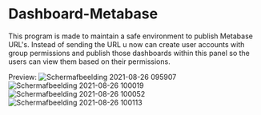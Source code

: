# Dashboard-Metabase
 
This program is made to maintain a safe environment to publish Metabase URL's.
Instead of sending the URL u now can create user accounts with group permissions and publish those dashboards within this panel so the users can view them based on their permissions.

Preview:
![Schermafbeelding 2021-08-26 095907](https://user-images.githubusercontent.com/87805709/130924658-207555a3-9692-4805-ae25-95cc778f6042.jpg)
![Schermafbeelding 2021-08-26 100019](https://user-images.githubusercontent.com/87805709/130924745-e33d2a82-d264-439d-8195-7c11ad7ec996.jpg)
![Schermafbeelding 2021-08-26 100052](https://user-images.githubusercontent.com/87805709/130924811-250e4aed-d1e2-42bc-a853-8e0a38cfd43c.jpg)
![Schermafbeelding 2021-08-26 100113](https://user-images.githubusercontent.com/87805709/130924864-5e814f42-3f56-4eed-be42-8584bf66ee12.jpg)
